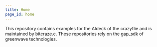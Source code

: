 ```yaml
---
title: Home
page_id: home
---
```


This repository contains examples for the AIdeck of the crazyflie and is maintained by bitcraze.c. These repositories rely on the gap_sdk of greenwave technologies.

